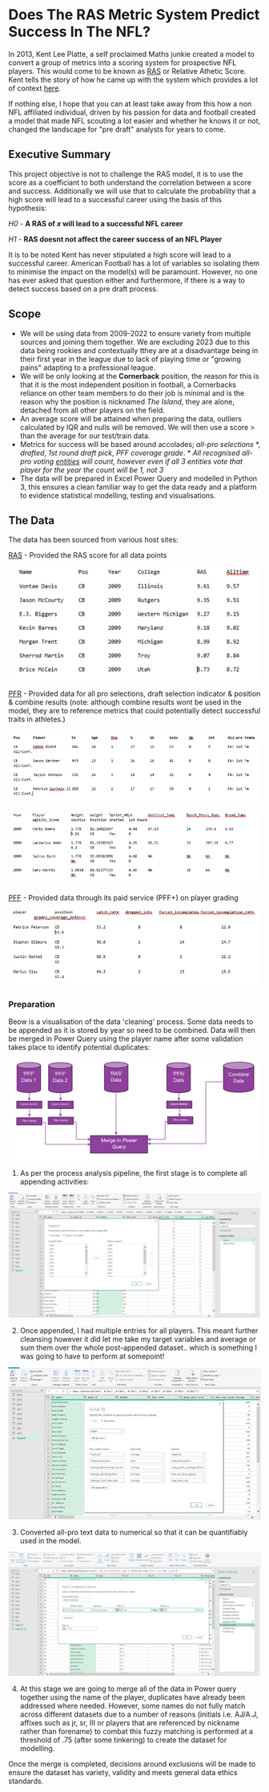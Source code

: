# Does The RAS Metric System Predict Success In The NFL?
In 2013, Kent Lee Platte, a self proclaimed Maths junkie created a model to convert a group of metrics into a scoring system for prospective NFL players. This would come to be known as [RAS](https://ras.football/) or Relative Athetic Score.
Kent tells the story of how he came up with the system which provides a lot of context [here](https://www.prideofdetroit.com/2016/5/16/11678686/relative-athletic-scores-what-they-are-and-why-they-work).

If nothing else, I hope that you can at least take away from this how a non NFL affiliated individual, driven by his passion for data and football created a model that made NFL scouting a lot easier and whether he knows it or not, changed the landscape for "pre draft" analysts for years to come.

## Executive Summary
This project objective is not to challenge the RAS model, it is to use the score as a coefficiant to both understand the correlation between a score and success. Additionally we will use that to calculate the probability that a high score will lead to a successful career using the basis of this hypothesis:

*H0* - **A RAS of *x* will lead to a successful NFL career**

*H1* - **RAS doesnt not affect the career success of an NFL Player**

It is to be noted Kent has never stipulated a high score will lead to a successful career. American Football has a lot of variables so isolating them to minimise the impact on the model(s) will be paramount. However, no one has ever asked that question either and furthermore, if there is a way to detect success based on a pre draft process.

## Scope

- We will be using data from 2009-2022 to ensure variety from multiple sources and joining them together. We are excluding 2023 due to this data being rookies and contextually tthey are at a disadvantage being in their first year in the league due to lack of playing time or "growing pains" adapting to a professional league.
- We will be only looking at the **Cornerback** position, the reason for this is that it is the most independent position in football, a Cornerbacks reliance on other team members to do their job is minimal and is the reason why the position is nicknamed *The Island*, they are alone, detached from all other players on the field.
- An average score will be attained when preparing the data, outliers calculated by IQR and nulls will be removed. We will then use a score > than the average for our test/train data.
- Metrics for success will be based around accolades; *all-pro selections* *, *drafted*, *1st round draft pick*, *PFF coverage grade*. * *All recognised all-pro voting [entities](https://en.wikipedia.org/wiki/All-Pro) will count, however even if all 3 entities vote that player for the year the count will be 1, not 3*
- The data will be prepared in Excel Power Query and modelled in Python 3, this ensures a clean familiar way to get the data ready and a platform to evidence statistical modelling, testing and visualisations.

## The Data

The data has been sourced from various host sites:

[RAS](https://ras.football/) - Provided the RAS score for all data points

![RAS](assets/RAS.PNG)

[PFR](https://www.pro-football-reference.com/) - Provided data for all pro selections, draft selection indicator & position & combine results (note: although combine results wont be used in the model, they are to reference metrics that could potentially detect successful traits in athletes.)

![All Pro](assets/All-Pro.PNG)

![Combine](assets/Combine.PNG)

[PFF](https://www.pff.com/nfl/grades/position/cb) - Provided data through its paid service (PFF+) on player grading 

![Grading](assets/Grades.PNG)

### Preparation

Beow is a visualisation of the data 'cleaning' process. Some data needs to be appended as it is stored by year so need to be combined. Data will then be merged in Power Query using the player name after some validation takes place to identify potential duplicates:

![Data Preparation Steps](assets/Cleaning2.PNG)

1. As per the process analysis pipeline, the first stage is to complete all appending activities:

![Data Append](assets/Append-1.png)

2. Once appended, I had multiple entries for all players. This meant further cleansing however it did let me take my target variables and average or sum them over the whole post-appended dataset.. which is something I was going to have to perform at somepoint!

![grouping](assets/group_and_agg.png)

3. Converted all-pro text data to numerical so that it can be quantifiably used in the model.

![Convert](assets/allpro.png)

4. At this stage we are going to merge all of the data in Power query together using the name of the player, duplicates have already been addressed where needed. However, some names do not fully match across different datasets due to a number of reasons (initials i.e. AJ/A.J, affixes such as jr, sr, III or players that are referenced by nickname rather than forename) to combat this fuzzy matching is performed at a threshold of .75 (after some tinkering) to create the dataset for modelling.

Once the merge is completed, decisions around exclusions will be made to ensure the dataset has variety, validity and meets general data ethics standards.
